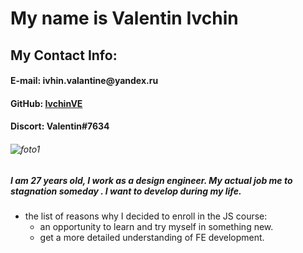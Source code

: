 # **My name is Valentin Ivchin**

## **My Contact Info:**
#### __E-mail: ivhin.valantine@yandex.ru__
#### __GitHub: [IvchinVE](https://github.com/ivchinVE)__
#### __Discort: Valentin#7634__

###### ![foto1](foto1.jpg)

##### I am 27 years old, I work as a design engineer. My actual job  me to stagnation someday . I want to develop during my life. 

 * the list of reasons why I decided to enroll in the JS course:
    * an opportunity to learn and try myself in something new.
    * get a more detailed understanding of FE development.
